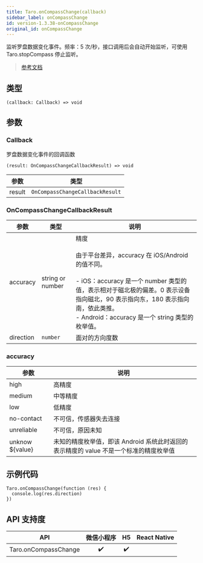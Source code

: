 ```yaml
---
title: Taro.onCompassChange(callback)
sidebar_label: onCompassChange
id: version-1.3.38-onCompassChange
original_id: onCompassChange
---
```


监听罗盘数据变化事件。频率：5 次/秒，接口调用后会自动开始监听，可使用 Taro.stopCompass 停止监听。

> [参考文档](https://developers.weixin.qq.com/miniprogram/dev/api/device/compass/wx.onCompassChange.html)

## 类型

```tsx
(callback: Callback) => void
```

## 参数

### Callback

罗盘数据变化事件的回调函数

```tsx
(result: OnCompassChangeCallbackResult) => void
```

| 参数 | 类型 |
| --- | --- |
| result | `OnCompassChangeCallbackResult` |

### OnCompassChangeCallbackResult

| 参数 | 类型 | 说明 |
| --- | --- | --- |
| accuracy | string or number | 精度<br /><br />由于平台差异，accuracy 在 iOS/Android 的值不同。<br /><br />- iOS：accuracy 是一个 number 类型的值，表示相对于磁北极的偏差。0 表示设备指向磁北，90 表示指向东，180 表示指向南，依此类推。<br />- Android：accuracy 是一个 string 类型的枚举值。 |
| direction | `number` | 面对的方向度数 |

### accuracy

| 参数 | 说明 |
| --- | --- |
| high | 高精度 |
| medium | 中等精度 |
| low | 低精度 |
| no-contact | 不可信，传感器失去连接 |
| unreliable | 不可信，原因未知 |
| unknow ${value} | 未知的精度枚举值，即该 Android 系统此时返回的表示精度的 value 不是一个标准的精度枚举值 |

## 示例代码

```tsx
Taro.onCompassChange(function (res) {
  console.log(res.direction)
})
```

## API 支持度

| API | 微信小程序 | H5 | React Native |
| :---: | :---: | :---: | :---: |
| Taro.onCompassChange | ✔️ | ✔️ |  |
